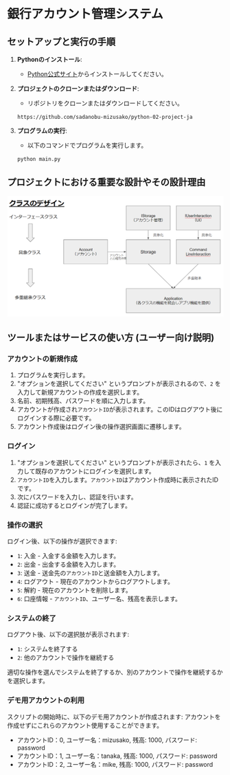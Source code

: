 # 銀行アカウント管理システム

## セットアップと実行の手順

1. **Pythonのインストール**:
    - [Python公式サイト](https://www.python.org/downloads/)からインストールしてください。

2. **プロジェクトのクローンまたはダウンロード**:
    - リポジトリをクローンまたはダウンロードしてください。
    ```
    https://github.com/sadanobu-mizusako/python-02-project-ja
    ```

3. **プログラムの実行**:
    - 以下のコマンドでプログラムを実行します。
    ```bash
    python main.py
    ```

## プロジェクトにおける重要な設計やその設計理由
![](./class_design.PNG)

## ツールまたはサービスの使い方 (ユーザー向け説明)

### アカウントの新規作成

1. プログラムを実行します。
2. "オプションを選択してください" というプロンプトが表示されるので、`2` を入力して新規アカウントの作成を選択します。
3. 名前、初期残高、パスワードを順に入力します。
4. アカウントが作成され`アカウントID`が表示されます。このIDはログアウト後にログインする際に必要です。
5. アカウント作成後はログイン後の操作選択画面に遷移します。

### ログイン

1. "オプションを選択してください" というプロンプトが表示されたら、`1` を入力して既存のアカウントにログインを選択します。
2. `アカウントID`を入力します。`アカウントID`はアカウント作成時に表示されたIDです。
3. 次にパスワードを入力し、認証を行います。
4. 認証に成功するとログインが完了します。

### 操作の選択

ログイン後、以下の操作が選択できます:

- `1`: 入金 - 入金する金額を入力します。
- `2`: 出金 - 出金する金額を入力します。
- `3`: 送金 - 送金先の`アカウントID`と送金額を入力します。
- `4`: ログアウト - 現在のアカウントからログアウトします。
- `5`: 解約 - 現在のアカウントを削除します。
- `6`: 口座情報 - `アカウントID`、ユーザー名、残高を表示します。

### システムの終了

ログアウト後、以下の選択肢が表示されます:

- `1`: システムを終了する
- `2`: 他のアカウントで操作を継続する

適切な操作を選んでシステムを終了するか、別のアカウントで操作を継続するかを選択します。

### デモ用アカウントの利用

スクリプトの開始時に、以下のデモ用アカウントが作成されます:
アカウントを作成せずにこれらのアカウント使用することができます。

- アカウントID：0, ユーザー名：mizusako, 残高: 1000, パスワード: password
- アカウントID：1, ユーザー名：tanaka, 残高: 1000, パスワード: password
- アカウントID：2, ユーザー名：mike, 残高: 1000, パスワード: password

